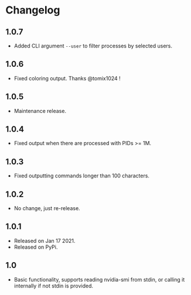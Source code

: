 # Changelog

## 1.0.7

- Added CLI argument `--user` to filter processes by selected users.

## 1.0.6

- Fixed coloring output. Thanks @tomix1024 !

## 1.0.5

- Maintenance release.

## 1.0.4

- Fixed output when there are processed with PIDs >= 1M.

## 1.0.3

- Fixed outputting commands longer than 100 characters.

## 1.0.2

- No change, just re-release.

## 1.0.1

- Released on Jan 17 2021.
- Released on PyPi.

## 1.0

- Basic functionality, supports reading nvidia-smi from stdin, or calling it internally if not stdin is provided.
